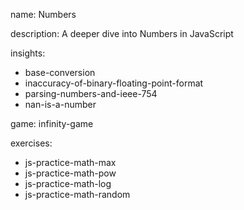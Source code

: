 name: Numbers

description: A deeper dive into Numbers in JavaScript

insights:
  - base-conversion
  - inaccuracy-of-binary-floating-point-format
  - parsing-numbers-and-ieee-754
  - nan-is-a-number

game: infinity-game

exercises:
  - js-practice-math-max
  - js-practice-math-pow
  - js-practice-math-log
  - js-practice-math-random

